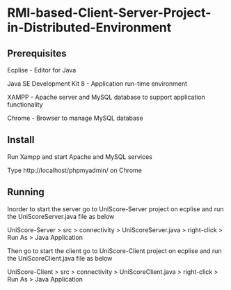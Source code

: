 # RMI-based-Client-Server-Project-in-Distributed-Environment

## Prerequisites

Ecplise - Editor for Java

Java SE Development Kit 8 - Application run-time environment

XAMPP - Apache server and MySQL database to support application functionality

Chrome - Browser to manage MySQL database

## Install

Run Xampp and start Apache and MySQL services

Type http://localhost/phpmyadmin/ on Chrome

## Running

Inorder to start the server go to UniScore-Server project on ecplise and run the UniScoreServer.java file as below

UniScore-Server > src > connectivity > UniScoreServer.java > right-click > Run As > Java Application

Then go to start the client go to UniScore-Client project on ecplise and run the UniScoreClient.java file as below

UniScore-Client > src > connectivity > UniScoreClient.java > right-click > Run As > Java Application
